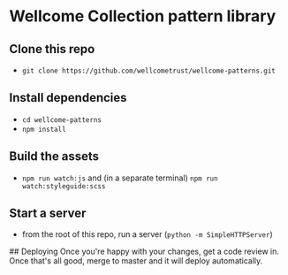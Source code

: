 # Wellcome Collection pattern library

## Clone this repo
- `git clone https://github.com/wellcometrust/wellcome-patterns.git`

## Install dependencies
- `cd wellcome-patterns`
- `npm install`

## Build the assets
- `npm run watch:js` and (in a separate terminal) `npm run watch:styleguide:scss`

## Start a server
- from the root of this repo, run a server (`python -m SimpleHTTPServer`)

## Deploying
Once you're happy with your changes, get a code review in. Once that's all good, merge to master and it will deploy
automatically.
